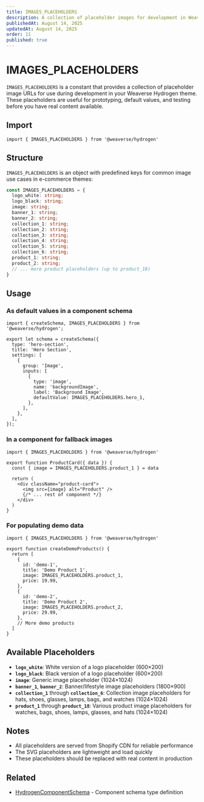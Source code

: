 ```yaml
---
title: IMAGES_PLACEHOLDERS
description: A collection of placeholder images for development in Weaverse Hydrogen themes.
publishedAt: August 14, 2025
updatedAt: August 14, 2025
order: 11
published: true
---
```


# IMAGES_PLACEHOLDERS

`IMAGES_PLACEHOLDERS` is a constant that provides a collection of placeholder image URLs for use during development in your Weaverse Hydrogen theme. These placeholders are useful for prototyping, default values, and testing before you have real content available.

## Import

```tsx
import { IMAGES_PLACEHOLDERS } from '@weaverse/hydrogen'
```

## Structure

`IMAGES_PLACEHOLDERS` is an object with predefined keys for common image use cases in e-commerce themes:

```typescript
const IMAGES_PLACEHOLDERS = {
  logo_white: string;
  logo_black: string;
  image: string;
  banner_1: string;
  banner_2: string;
  collection_1: string;
  collection_2: string;
  collection_3: string;
  collection_4: string;
  collection_5: string;
  collection_6: string;
  product_1: string;
  product_2: string;
  // ... more product placeholders (up to product_18)
}
```

## Usage

### As default values in a component schema

```tsx
import { createSchema, IMAGES_PLACEHOLDERS } from '@weaverse/hydrogen';

export let schema = createSchema({
  type: 'hero-section',
  title: 'Hero Section',
  settings: [
    {
      group: 'Image',
      inputs: [
        {
          type: 'image',
          name: 'backgroundImage',
          label: 'Background Image',
          defaultValue: IMAGES_PLACEHOLDERS.hero_1,
        },
      ],
    },
  ],
});
```

### In a component for fallback images

```tsx
import { IMAGES_PLACEHOLDERS } from '@weaverse/hydrogen'

export function ProductCard({ data }) {
  const { image = IMAGES_PLACEHOLDERS.product_1 } = data
  
  return (
    <div className="product-card">
      <img src={image} alt="Product" />
      {/* ... rest of component */}
    </div>
  )
}
```

### For populating demo data

```tsx
import { IMAGES_PLACEHOLDERS } from '@weaverse/hydrogen'

export function createDemoProducts() {
  return [
    {
      id: 'demo-1',
      title: 'Demo Product 1',
      image: IMAGES_PLACEHOLDERS.product_1,
      price: 19.99,
    },
    {
      id: 'demo-2',
      title: 'Demo Product 2',
      image: IMAGES_PLACEHOLDERS.product_2,
      price: 29.99,
    },
    // More demo products
  ]
}
```

## Available Placeholders

- **`logo_white`**: White version of a logo placeholder (600×200)
- **`logo_black`**: Black version of a logo placeholder (600×200)
- **`image`**: Generic image placeholder (1024×1024)
- **`banner_1`**, **`banner_2`**: Banner/lifestyle image placeholders (1800×900)
- **`collection_1`** through **`collection_6`**: Collection image placeholders for hats, shoes, glasses, lamps, bags, and watches (1024×1024)
- **`product_1`** through **`product_18`**: Various product image placeholders for watches, bags, shoes, lamps, glasses, and hats (1024×1024)

## Notes

- All placeholders are served from Shopify CDN for reliable performance
- The SVG placeholders are lightweight and load quickly
- These placeholders should be replaced with real content in production

## Related

- [HydrogenComponentSchema](/docs/api/types) - Component schema type definition
